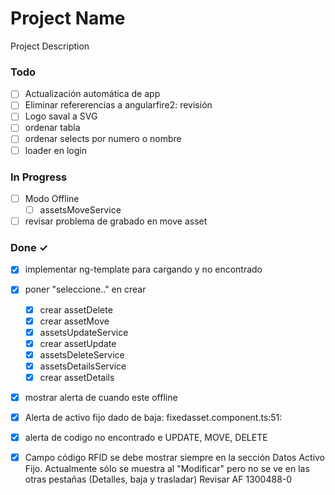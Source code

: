 # Project Name

Project Description

### Todo

- [ ] Actualización automática  de app  
- [ ] Eliminar refererencias  a angularfire2: revisión  
- [ ] Logo saval a SVG  
- [ ] ordenar tabla  
- [ ] ordenar selects por numero o nombre  
- [ ] loader en login  

### In Progress

- [ ] Modo Offline  
  - [ ] assetsMoveService  
- [ ] revisar problema de grabado en move asset  

### Done ✓

- [x] implementar ng-template para cargando y no encontrado  
- [x] poner "seleccione.." en crear  
  - [x] crear assetDelete  
  - [x] crear assetMove  
  - [x] assetsUpdateService  
  - [x] crear assetUpdate  
  - [x] assetsDeleteService  
  - [x] assetsDetailsService  
  - [x] crear assetDetails  
- [x] mostrar alerta de cuando este offline  
- [x] Alerta de activo fijo dado de baja: fixedasset.component.ts:51:  
- [x] alerta de codigo no encontrado e UPDATE, MOVE, DELETE  
- [x] Campo código RFID se debe mostrar siempre en la sección Datos Activo Fijo. Actualmente sólo se muestra al "Modificar" pero no se ve en las otras pestañas (Detalles, baja y trasladar)  Revisar AF 1300488-0  

